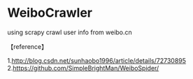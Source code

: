 # WeiboCrawler
using scrapy crawl user info from weibo.cn

【reference】

1.http://blog.csdn.net/sunhaobo1996/article/details/72730895
2.https://github.com/SimpleBrightMan/WeiboSpider/
